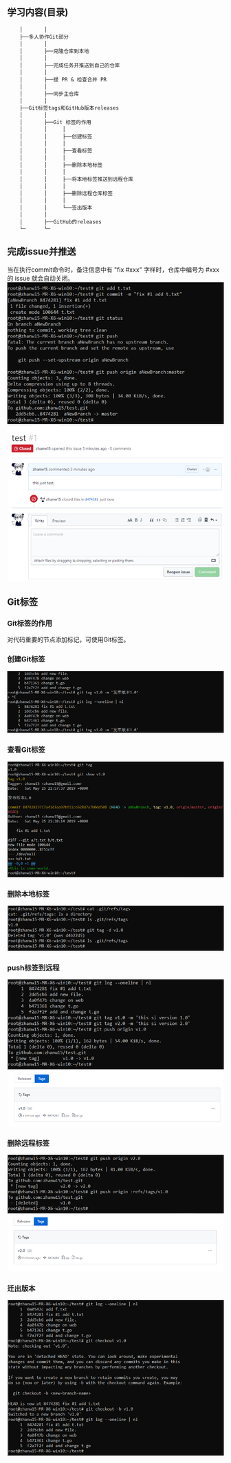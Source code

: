 
## 学习内容(目录)
```
    │       │
    ├──多人协作Git部分
    │       │
    │       ├──克隆仓库到本地
    │       │
    │       ├──完成任务并推送到自己的仓库
    │       │
    │       ├──提 PR & 检查合并 PR
    │       │
    │       ├──同步主仓库
    │       │
    ├──Git标签tags和GitHub版本releases
    │       │
    │       ├──Git 标签的作用
    │       │     │
    │       │     ├──创建标签
    │       │     │
    │       │     ├──查看标签
    │       │     │
    │       │     ├──删除本地标签
    │       │     │
    │       │     ├──将本地标签推送到远程仓库
    │       │     │
    │       │     ├──删除远程仓库标签
    │       │     │
    │       │     └──签出版本
    │       │
    │       ├──GitHub的releases
    └─      └─
```

## 完成issue并推送
当在执行commit命令时，备注信息中有 "fix #xxx" 字样时，仓库中编号为 #xxx 的 issue 就会自动关闭。
![](./Pics/git_4_1.png)
![](./Pics/git_4_2.png)

## Git标签
### Git标签的作用
对代码重要的节点添加标记，可使用Git标签。
### 创建Git标签
![](./Pics/git_4_3.png)
### 查看Git标签
![](./Pics/git_4_4.png)
### 删除本地标签
![](./Pics/git_4_5.png)
### push标签到远程
![](./Pics/git_4_6.png)
![](./Pics/git_4_7.png)
### 删除远程标签
![](./Pics/git_4_8.png)
![](./Pics/git_4_9.png)
### 迁出版本
![](./Pics/git_4_10.png)
